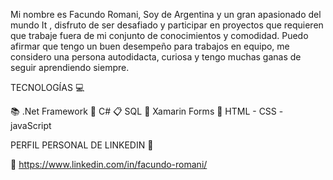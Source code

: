 
Mi nombre es Facundo Romani, Soy de Argentina y un gran apasionado del mundo It , disfruto de ser desafiado y participar en proyectos que requieren que trabaje fuera de mi conjunto de conocimientos y comodidad. Puedo afirmar que tengo un buen desempeño para trabajos en equipo, me considero una persona autodidacta, curiosa y tengo muchas ganas de seguir aprendiendo siempre. 

TECNOLOGÍAS 💻 

📚 .Net Framework  🎹 C# 📋 SQL
📱 Xamarin Forms
🤖 HTML - CSS - javaScript 

PERFIL PERSONAL DE LINKEDIN 💼 

🍵 https://www.linkedin.com/in/facundo-romani/








